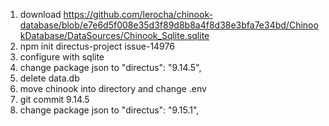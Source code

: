 1. download https://github.com/lerocha/chinook-database/blob/e7e6d5f008e35d3f89d8b8a4f8d38e3bfa7e34bd/ChinookDatabase/DataSources/Chinook_Sqlite.sqlite
1. npm init directus-project issue-14976
1. configure with sqlite
1. change package json to "directus": "9.14.5",
1. delete data.db
1. move chinook into directory and change .env
1. git commit 9.14.5
1. change package json to "directus": "9.15.1",